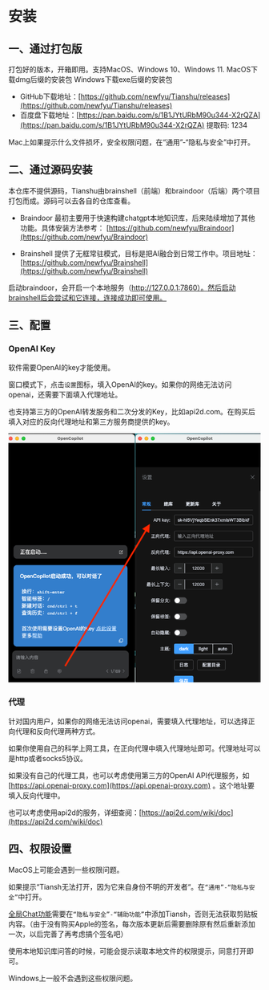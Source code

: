 # 安装

## 一、通过打包版

打包好的版本，开箱即用。支持MacOS、Windows 10、Windows 11.
MacOS下载dmg后缀的安装包
Windows下载exe后缀的安装包

- GitHub下载地址：[https://github.com/newfyu/Tianshu/releases](https://github.com/newfyu/Tianshu/releases)
- 百度盘下载地址：[https://pan.baidu.com/s/1B1JYtURbM90u344-X2rQZA](https://pan.baidu.com/s/1B1JYtURbM90u344-X2rQZA) 提取码: 1234

Mac上如果提示什么文件损坏，安全权限问题，在“通用”-“隐私与安全”中打开。


## 二、通过源码安装

本仓库不提供源码，Tianshu由brainshell（前端）和braindoor（后端）两个项目打包而成。源码可以去各自的仓库查看。

- Braindoor 最初主要用于快速构建chatgpt本地知识库，后来陆续增加了其他功能。具体安装方法参考： [https://github.com/newfyu/Braindoor](https://github.com/newfyu/Braindoor)

- Brainshell 提供了无框常驻模式，目标是把AI融合到日常工作中。项目地址： [https://github.com/newfyu/Brainshell](https://github.com/newfyu/Brainshell)

启动braindoor，会开启一个本地服务（http://127.0.0.1:7860）。然后启动brainshell后会尝试和它连接，连接成功即可使用。

## 三、配置

### OpenAI Key

软件需要OpenAI的key才能使用。

窗口模式下，点击`设置`图标，填入OpenAI的key。如果你的网络无法访问openai，还需要下面填入代理地址。  

也支持第三方的OpenAI转发服务和二次分发的Key，比如api2d.com。在购买后填入对应的反向代理地址和第三方服务商提供的key。

![](images/setting.png)

### 代理

针对国内用户，如果你的网络无法访问openai，需要填入代理地址，可以选择正向代理和反向代理两种方式。

如果你使用自己的科学上网工具，在正向代理中填入代理地址即可。代理地址可以是http或者socks5协议。

如果没有自己的代理工具，也可以考虑使用第三方的OpenAI API代理服务，如 [https://api.openai-proxy.com](https://api.openai-proxy.com) 。这个地址要填入反向代理中。

也可以考虑使用api2d的服务，详细查阅：[https://api2d.com/wiki/doc](https://api2d.com/wiki/doc)

## 四、权限设置

MacOS上可能会遇到一些权限问题。

如果提示“Tiansh无法打开，因为它来自身份不明的开发者“。在`“通用”-“隐私与安全”`中打开。

[全局Chat功能](全局Chat.md)需要在`“隐私与安全”-“辅助功能”`中添加Tiansh，否则无法获取剪贴板内容。（由于没有购买Apple的签名，每次版本更新后需要删除原有然后重新添加一次，以后完善了再考虑搞个签名吧）

使用本地知识库问答的时候，可能会提示读取本地文件的权限提示，同意打开即可。

Windows上一般不会遇到这些权限问题。

